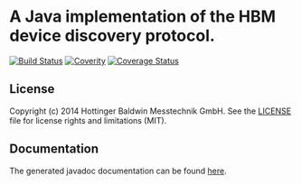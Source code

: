 # A Java implementation of the HBM device discovery protocol.

[![Build Status](https://travis-ci.org/HBM/java-scan.svg?branch=master)](https://travis-ci.org/HBM/java-scan)
[![Coverity](https://scan.coverity.com/projects/5097/badge.svg)](https://scan.coverity.com/projects/5097)
[![Coverage Status](https://coveralls.io/repos/HBM/java-scan/badge.svg?branch=master)](https://coveralls.io/r/HBM/java-scan?branch=master)

## License
Copyright (c) 2014 Hottinger Baldwin Messtechnik GmbH. See the [LICENSE](LICENSE) file for license rights and
limitations (MIT).

## Documentation

The generated javadoc documentation can be found [here](http://hbm.github.io/java-scan/javadoc/).
